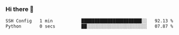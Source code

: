 ### Hi there 👋

<!--START_SECTION:waka-->

```txt
SSH Config   1 min           ███████████████████████░░   92.13 %
Python       0 secs          ██░░░░░░░░░░░░░░░░░░░░░░░   07.87 %
```

<!--END_SECTION:waka-->
